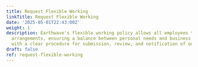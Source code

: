 ```yaml
---
title: Request Flexible Working
linkTitle: Request Flexible Working
date: '2025-05-01T22:43:00Z'
weight: 1
description: Earthwave's flexible working policy allows all employees to request flexible
  arrangements, ensuring a balance between personal needs and business operations,
  with a clear procedure for submission, review, and notification of outcomes.
draft: false
ref: request-flexible-working
---
```


